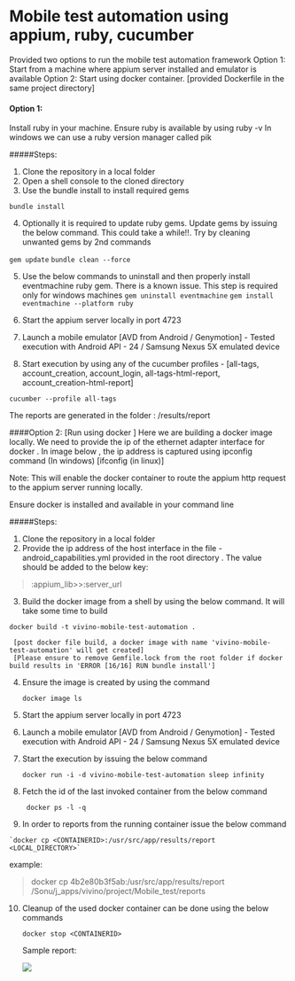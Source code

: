 # Mobile test automation using appium, ruby, cucumber

Provided two options to run the mobile test automation framework
 Option 1: Start from a machine where appium server installed and emulator is available
 Option 2: Start using docker container. [provided Dockerfile in the same project directory]

 #### Option 1:
 
 Install ruby in your machine. Ensure ruby is available by using ruby -v
 In windows we can use a ruby version manager called pik

#####Steps:

  1. Clone the repository in a local folder
  2. Open a shell console to the cloned directory
  3. Use the bundle install to install required gems
  
  `bundle install`
  
  4. Optionally it is required to update ruby gems. Update gems by issuing the below command. This could take a while!!. Try by cleaning unwanted gems by 2nd commands
  
  `gem update`
  `bundle clean --force`
    
  5. Use the below commands to uninstall and then properly install eventmachine ruby gem. There is a known issue. This step is required only for windows machines 
  `gem uninstall eventmachine`
  `gem install eventmachine --platform ruby`
  
  6. Start the appium server locally in port 4723
  7. Launch a mobile emulator [AVD from Android / Genymotion] - Tested execution with Android API - 24 / Samsung Nexus 5X emulated device
  8. Start execution by using any of the cucumber profiles - [all-tags, account_creation, account_login, all-tags-html-report, account_creation-html-report]
  
  `cucumber --profile all-tags`
  
The reports are generated in the folder : /results/report

####Option 2: [Run using docker ] 
Here we are building a docker image locally. We need to provide the ip of the  ethernet adapter interface for docker . In image below , the ip address is captured using ipconfig command (In windows) [ifconfig (in linux)]

Note: This will enable the docker container to route the appium http request to the appium server running locally.

Ensure docker is installed and available in your command line 

#####Steps:

  1. Clone the repository in a local folder
  2. Provide the ip address of the host interface in the file - android_capabilities.yml provided in the root directory . The value should be added to the below key: 
  
  > :appium_lib>>:server_url
  
  3. Build the docker image from a shell by using the below command. It will take some time to build
  
` docker build -t vivino-mobile-test-automation . `

     [post docker file build, a docker image with name 'vivino-mobile-test-automation' will get created]
	 [Please ensure to remove Gemfile.lock from the root folder if docker build results in 'ERROR [16/16] RUN bundle install']
     
  4. Ensure the image is created by using the command
  
      `docker image ls`
      
  5. Start the appium server locally in port 4723
  6. Launch a mobile emulator [AVD from Android / Genymotion] - Tested execution with Android API - 24 / Samsung Nexus 5X emulated device
  7. Start the execution by issuing the below command
  
      `docker run -i -d vivino-mobile-test-automation sleep infinity`
      
  8. Fetch the id of the last invoked container from the below command
  
     ` docker ps -l -q`
     
  9. In order to reports from the running container issue the below command
  
    `docker cp <CONTAINERID>:/usr/src/app/results/report <LOCAL_DIRECTORY>`
    
   example:
   > docker cp 4b2e80b3f5ab:/usr/src/app/results/report  /Sonu/j_apps/vivino/project/Mobile_test/reports
    
  10. Cleanup of the used docker container can be done using the below commands
  
      `docker stop <CONTAINERID>`

	  Sample report:
    
	  ![](https://pandao.github.io/editor.md/examples/images/4.jpg)
	  	
